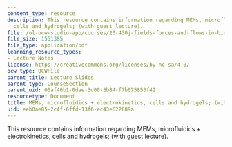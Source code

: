 ```yaml
---
content_type: resource
description: This resource contains information regarding MEMs, microfluidics + electrokinetics,
  cells and hydrogels; (with guest lecture).
file: /ol-ocw-studio-app/courses/20-430j-fields-forces-and-flows-in-biological-systems-fall-2015/eeb0ae852c4f6ffd13f6ec43e622889a_MIT20_430JF15_Lecture22.pdf
file_size: 1551385
file_type: application/pdf
learning_resource_types:
- Lecture Notes
license: https://creativecommons.org/licenses/by-nc-sa/4.0/
ocw_type: OCWFile
parent_title: Lecture Slides
parent_type: CourseSection
parent_uid: 00af40b1-0dae-3d00-3b84-f7b075853f42
resourcetype: Document
title: MEMs, microfluidics + electrokinetics, cells and hydrogels; (with guest lecture)
uid: eeb0ae85-2c4f-6ffd-13f6-ec43e622889a
---
```

This resource contains information regarding MEMs, microfluidics + electrokinetics, cells and hydrogels; (with guest lecture).